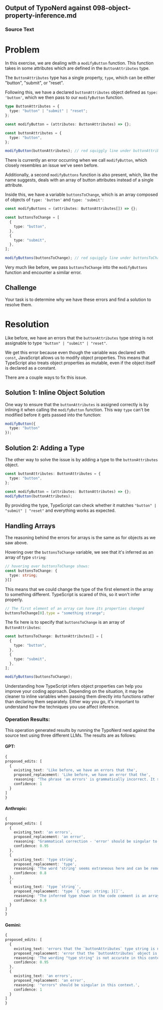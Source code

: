 ## Output of TypoNerd against 098-object-property-inference.md
  
  ### Source Text
  # Problem
In this exercise, we are dealing with a `modifyButton` function. This function takes in some attributes which are defined in the `ButtonAttributes` type.

The `ButtonAttributes` type has a single property, `type`, which can be either "button", "submit", or "reset".

Following this, we have a declared `buttonAttributes` object defined as `type: 'button'`, which we then pass to our `modifyButton` function.

```typescript
type ButtonAttributes = {
  type: "button" | "submit" | "reset";
};

const modifyButton = (attributes: ButtonAttributes) => {};

const buttonAttributes = {
  type: "button",
};

modifyButton(buttonAttributes); // red squiggly line under buttonAttributes
```

There is currently an error occurring when we call `modifyButton`, which closely resembles an issue we've seen before.

Additionally, a second `modifyButtons` function is also present, which, like the name suggests, deals with an array of button attributes instead of a single attribute.

Inside this, we have a variable `buttonsToChange`, which is an array composed of objects of `type: 'button'` and `type: 'submit'`:

```typescript
const modifyButtons = (attributes: ButtonAttributes[]) => {};

const buttonsToChange = [
  {
    type: "button",
  },
  {
    type: "submit",
  },
];

modifyButtons(buttonsToChange); // red squiggly line under buttonsToChange
```

Very much like before, we pass `buttonsToChange` into the `modifyButtons` function and encounter a similar error. 

## Challenge

Your task is to determine why we have these errors and find a solution to resolve them.

# Resolution
Like before, we have an errors that the `buttonAttributes` type string is not assignable to type `"button" | "submit" | "reset"`.

We get this error because even though the variable was declared with `const`, JavaScript allows us to modify object properties. This means that TypeScript also treats object properties as mutable, even if the object itself is declared as a constant.

There are a couple ways to fix this issue. 

## Solution 1: Inline Object Solution

One way to ensure that the `buttonAttributes` is assigned correctly is by inlining it when calling the `modifyButton` function. This way `type` can't be modified before it gets passed into the function:

```typescript
modifyButton({
  type: "button"
});
```

## Solution 2: Adding a Type

The other way to solve the issue is by adding a type to the `buttonAttributes` object.

```typescript
const buttonAttributes: ButtonAttributes = {
  type: "button",
};

const modifyButton = (attributes: ButtonAttributes) => {};
modifyButton(buttonAttributes);
```

By providing the type, TypeScript can check whether it matches `"button" | "submit" | "reset"` and everything works as expected.

## Handling Arrays

The reasoning behind the errors for arrays is the same as for objects as we saw above.

Hovering over the `buttonsToChange` variable, we see that it's inferred as an array of type `string`:

```typescript
// hovering over buttonsToChange shows:
const buttonsToChange: {
  type: string;
}[]
```

This means that we could change the type of the first element in the array to something different. TypeScript is scared of this, so it won't infer properly.

```typescript
// The first element of an array can have its properties changed
buttonsToChange[0].type = "something strange";
```

The fix here is to specify that `buttonsToChange` is an array of `ButtonAttributes`:

```typescript
const buttonsToChange: ButtonAttributes[] = [
  {
    type: "button",
  },
  {
    type: "submit",
  },
];

modifyButtons(buttonsToChange);
```

Understanding how TypeScript infers object properties can help you improve your coding approach. Depending on the situation, it may be cleaner to inline variables when passing them directly into functions rather than declaring them separately. Either way you go, it's important to understand how the techniques you use affect inference.
  
  ### Operation Results:
  This operation generated results by running the TypoNerd nerd against the source text using three different LLMs. The results are as follows:

  #### GPT:
  ```typescript
  {
  proposed_edits: [
    {
      existing_text: 'Like before, we have an errors that the',
      proposed_replacement: 'Like before, we have an error that the',
      reasoning: "The phrase 'an errors' is grammatically incorrect. It should be singular 'an error' to match the singular article 'an'.",
      confidence: 1
    }
  ]
}
  ```

  #### Anthropic:
  ```typescript
  {
  proposed_edits: [
    {
      existing_text: 'an errors',
      proposed_replacement: 'an error',
      reasoning: "Grammatical correction - 'error' should be singular to match the article 'an'.",
      confidence: 0.95
    },
    {
      existing_text: 'type string',
      proposed_replacement: 'type',
      reasoning: "The word 'string' seems extraneous here and can be removed for clarity.",
      confidence: 0.8
    },
    {
      existing_text: 'type `string`',
      proposed_replacement: 'type `{ type: string; }[]`',
      reasoning: "The inferred type shown in the code comment is an array of objects with a 'type' property of type string, not just a string type.",
      confidence: 0.9
    }
  ]
}
  ```

  #### Gemini:
  ```typescript
  {
  proposed_edits: [
    {
      existing_text: 'errors that the `buttonAttributes` type string is not assignable to type',
      proposed_replacement: 'error that the `buttonAttributes` object is not assignable to type',
      reasoning: 'The wording "type string" is not accurate in this context. The issue is with the object itself, not its type as a string.',
      confidence: 0.95
    },
    {
      existing_text: 'an errors',
      proposed_replacement: 'an error',
      reasoning: '"errors" should be singular in this context.',
      confidence: 1
    }
  ]
}
  ```
